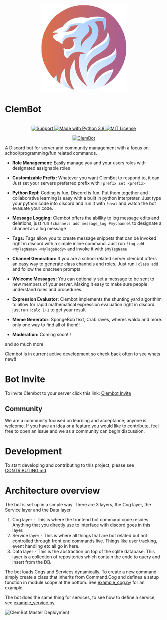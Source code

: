 <p align="center">
  <img src="ClemBot.png" width="275" height= "275">
</p>

# ClemBot 



<p align="center">
  <br>
  <a href="https://discord.gg/QNRbC6k">
    <img src="https://img.shields.io/discord/515071617815019520.svg?label=Discord&logo=Discord&colorB=7289da&style=for-the-badge" alt="Support">

  <a href="https://www.python.org/downloads/">
    <img src="https://img.shields.io/badge/Made%20With-Python%203.8-blue.svg?style=for-the-badge&logo=Python" alt="Made with Python 3.8">
  </a>
  <a href="https://github.com/ClemsonCPSC-Discord/ClemBot/blob/master/LICENSE">
    <img src="https://img.shields.io/badge/license-mit-e74c3c.svg?style=for-the-badge&logo=appveyor" alt="MIT License">
  </a>
  </br>
</p>

<p align="center">
  </a>
    <a href="https://top.gg/bot/710672266245177365">
    <img src="https://top.gg/api/widget/710672266245177365.svg" alt="ClemBot" />
  </a>
</p>
 
 
A Discord bot for server and community management with a focus on school/programming/fun related commands. 
   - <b>Role Management:</b> Easily manage you and your users roles with designated assignable roles
   
   - <b>Customizable Prefix:</b> Whatever you want ClemBot to respond to, it can. Just set your servers preferred prefix with  `!prefix set <prefix>`
    
   - <b>Python Repl:</b> Coding is fun, Discord is fun. Put them together and collaborative learning is easy with a built in python interpreter. Just type your python code into discord and run it with `!eval` and watch the bot evaluate your code.
    
   - <b>Message Logging:</b> Clembot offers the abillity to log message edits and deletions, just run `!channels add message_log #mychannel` to designate a channel as a log message
   
   - <b>Tags:</b> Tags allow you to create message snippets that can be invoked right in discord with a simple inline command. Just run `!tag add  <MyTagName> <MyTagsBody>` and invoke it with `$MyTagName`
   
   - <b>Channel Generation:</b>  If you are a school related server clembot offers an easy way to generate class channels and roles. Just run `!class add` and follow the onscreen prompts
   
   - <b>Welcome Messages:</b>  You can optionally set a message to be sent to new members of your server. Making it easy to make sure people understand rules and procedures.
   
   - <b>Expression Evaluator:</b>  Clembot implements the shunting yard algorithim to allow for rapid mathematical expression evaluation right in discord. just run `!calc 1+1` to get your result
   
   - <b>Meme Generator:</b>  SpongeBob text, Crab raves, wheres waldo and more. only one way to find all of them!!
   
   - <b>Moderation:</b>  Coming soon!!!
   
   and so much more
   
   Clembot is in current active development so check back often to see whats new!!

# Bot Invite
To invite Clembot to your server click this link: [Clembot Invite](https://discord.com/api/oauth2/authorize?client_id=710672266245177365&permissions=2081291511&scope=bot)

## Community
We are a community focused on learning and acceptance; anyone is welcome. If you have an idea or a feature you would like to contribute, feel free to open an issue and we as a community can begin discussion. 

# Development
To start developing and contributing to this project, please see [CONTRIBUTING.md](CONTRIBUTING.md)

# Architecture overview

The bot is set up in a simple way. There are 3 layers, the Cog layer, the Service layer and the Data layer.

1. Cog layer - This is where the frontend bot command code resides. Anything that you directly use to interface with discord goes in this layer.
2. Service layer - This is where all things that are bot related but not controlled through front end commands live. Things like user tracking, event handling etc all go in here.
3. Data layer - This is the abstraction on top of the sqlite database. This layer is a collection of repositories which contain the code to query and insert from the DB.

The bot loads Cogs and Services dynamically. To create a new command simply create a class that inherits from Command.Cog and defines a setup function in module scope at the bottom. See [example_cog.py](https://github.com/ClemsonCPSC-Discord/ClemBot/blob/master/bot/cogs/example_cog.py) for an example. 

The bot does the same thing for services, to see how to define a service, see [example_service.py](https://github.com/ClemsonCPSC-Discord/ClemBot/blob/master/bot/services/example_service.py)

![ClemBot Master Deployment](https://github.com/ClemsonCPSC-Discord/ClemBot/workflows/ClemBot%20Master%20Deployment/badge.svg?branch=master)

